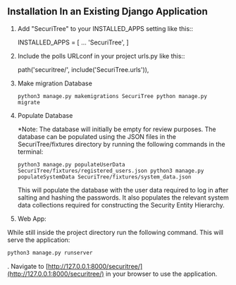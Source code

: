 Installation In an Existing Django Application
-----------

1. Add "SecuriTree" to your INSTALLED_APPS setting like this::

    INSTALLED_APPS = [
        ...
        'SecuriTree',
    ]

2. Include the polls URLconf in your project urls.py like this::

    path('securitree/', include('SecuriTree.urls')),

4. Make migration Database

    ``
python3 manage.py makemigrations SecuriTree
python manage.py migrate
    ``
 
4. Populate Database

   \*Note: The database will initially be empty for review purposes. The database can be populated using the JSON files in the SecuriTree/fixtures directory by running the following commands in the terminal:

    ``
    python3 manage.py populateUserData SecuriTree/fixtures/registered_users.json
    python3 manage.py populateSystemData SecuriTree/fixtures/system_data.json
    ``

    This will populate the database with the user data required to log in after salting and hashing the passwords. It also populates the relevant system data collections required for constructing the Security Entity Hierarchy.

4. Web App: 

While still inside the project directory run the following command. This will serve the application:

   ```sh
   python3 manage.py runserver
   ```
   .
   Navigate to [http://127.0.0.1:8000/securitree/](http://127.0.0.1:8000/securitree/) in your browser to use the application.